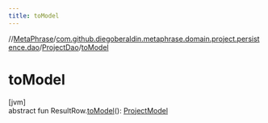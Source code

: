 ```yaml
---
title: toModel
---
```

//[MetaPhrase](../../../index.html)/[com.github.diegoberaldin.metaphrase.domain.project.persistence.dao](../index.html)/[ProjectDao](index.html)/[toModel](to-model.html)



# toModel



[jvm]\
abstract fun ResultRow.[toModel](to-model.html)(): [ProjectModel](../../com.github.diegoberaldin.metaphrase.domain.project.data/-project-model/index.html)




